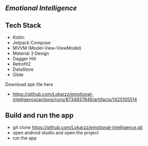 ## _Emotional Intelligence_

## Tech Stack

- Kotlin
- Jetpack Compose
- MVVM (Model-View-ViewModel)
- Material 3 Design
- Dagger Hilt
- Retrofit2
- DataStore
- Glide


Download apk file here
- https://github.com/Lokarzz/emotional-intelligence/actions/runs/8734937846/artifacts/1425105514

## Build and run the app
- git clone https://github.com/Lokarzz/emotional-intelligence.git
- open android studio and open the project
- run the app


